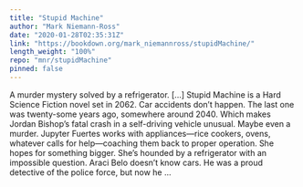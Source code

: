 ```yaml
---
title: "Stupid Machine"
author: "Mark Niemann-Ross"
date: "2020-01-28T02:35:31Z"
link: "https://bookdown.org/mark_niemannross/stupidMachine/"
length_weight: "100%"
repo: "mnr/stupidMachine"
pinned: false
---
```


A murder mystery solved by a refrigerator. [...] Stupid Machine is a Hard Science Fiction novel set in 2062. Car accidents don’t happen. The last one was twenty-some years ago, somewhere around 2040. Which makes Jordan Bishop’s fatal crash in a self-driving vehicle unusual. Maybe even a murder. Jupyter Fuertes works with appliances—rice cookers, ovens, whatever calls for help—coaching them back to proper operation. She hopes for something bigger. She’s hounded by a refrigerator with an impossible question. Araci Belo doesn’t know cars. He was a proud detective of the police force, but now he ...
